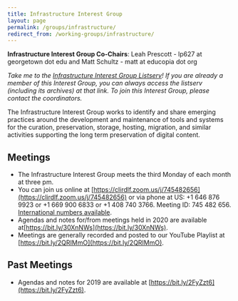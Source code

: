 ```yaml
---
title: Infrastructure Interest Group
layout: page
permalink: /groups/infrastructure/
redirect_from: /working-groups/infrastructure/
---
```

**Infrastructure Interest Group Co-Chairs**: Leah Prescott - lp627 at georgetown dot edu and Matt Schultz - matt at educopia dot org 

*Take me to the [Infrastructure Interest Group Listserv](http://lists.clir.org/cgi-bin/wa?A0=NDSA-INFRASTRUCTURE)! If you are already a member of this Interest Group, you can always access the listserv (including its archives) at that link. To join this Interest Group, please contact the coordinators.*

The Infrastructure Interest Group works to identify and share emerging practices around the development and maintenance of tools and systems for the curation, preservation, storage, hosting, migration, and similar activities supporting the long term preservation of digital content.

## Meetings
  * The Infrastructure Interest Group meets the third Monday of each month at three pm. 
  * You can join us online at [https://clirdlf.zoom.us/j/745482656](https://clirdlf.zoom.us/j/745482656) or via phone at US: +1 646 876 9923 or +1 669 900 6833 or +1 408 740 3766. Meeting ID: 745 482 656. [International numbers available](https://zoom.us/u/cPpLHpqKX).
  * Agendas and notes for/from meetings held in 2020 are available at[https://bit.ly/30XnNWs](https://bit.ly/30XnNWs). <!--Our scheduled topics for 2020 are noted below.-->
  * Meetings are generally recorded and posted to our YouTube Playlist at [https://bit.ly/2QRIMmO](https://bit.ly/2QRIMmO).
 
 ## Past Meetings
  * Agendas and notes for 2019 are available at [https://bit.ly/2FyZzt6](https://bit.ly/2FyZzt6). 

  
<!--| **Date**      	|   	| **Topic**                                  	|
|---------------	|---	|--------------------------------------------	|
| 2019-01-28    	|   	| Open agenda                                	|
| 2019-02-18    	|   	| Effective Collaboration with Local IT      	|
| 2019-03-18    	|   	| PASIG 2019                                 	|
| 2019-04-15    	|   	| Open agenda                                	|
| 2019-05-20    	|   	| Environmental Impact of Infrastructure     	|
| 2019-06-17    	|   	| Software Toolkit Show-and-Tell             	|
| 2019-07-15    	|   	| Open agenda                                	|
| 2019-08-19    	|   	| Collaborative International Infrastructure 	|
| 2019-09-16    	|   	| Case Studies in Cloud Infrastructure       	|
| 2019-10 (TBA) 	|   	| Working lunch at DigiPres in Tampa         	|
| 2019-11-18    	|   	| Advocating for Resources                   	|
| 2019-12-16    	|   	| Economies of Scale                         	|-->
